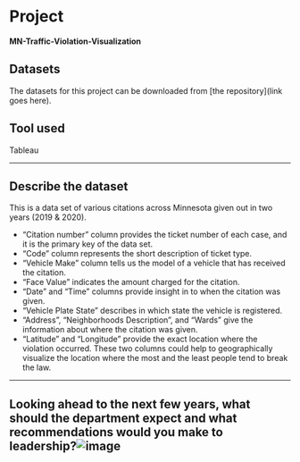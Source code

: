 # Project
**MN-Traffic-Violation-Visualization**
## Datasets
The datasets for this project can be downloaded from [the repository](link goes here).

## Tool used
Tableau

----

## Describe the dataset
This is a data set of various citations across Minnesota given out in two years (2019 & 2020). 
* “Citation number” column provides the ticket number of each case, and it is the primary key of the data set. 
* “Code” column represents the short description of ticket type. 
* “Vehicle Make” column tells us the model of a vehicle that has received the citation. 
* “Face Value” indicates the amount charged for the citation. 
* “Date” and “Time” columns provide insight in to when the citation was given. 
* “Vehicle Plate State” describes in which state the vehicle is registered. 
* “Address”, “Neighborhoods Description”, and “Wards” give the information about where the citation was given. 
* “Latitude” and “Longitude” provide the exact location where the violation occurred. These two columns could help to geographically visualize the location where the most and the least people tend to break the law. 

----

## Looking ahead to the next few years, what should the department expect and what recommendations would you make to leadership?![image](https://user-images.githubusercontent.com/44209951/121782997-0ffed000-cb72-11eb-8bcd-f639dc7a4b19.png)
